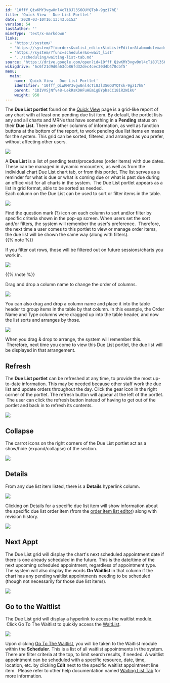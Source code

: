 ```yaml
---
id: '10fff_QiwKMY3vgw0nl4cTi8Jl3S6OUYQTsk-9gz17hE'
title: 'Quick View - Due List Portlet'
date: '2020-03-10T16:13:43.615Z'
version: 54
lastAuthor: ''
mimeType: 'text/x-markdown'
links:
  - 'https://system/'
  - 'https://system/?f=orders&s=list_editor&t=List+Editor&tabmodule=admin&tabselect=Orders-List+Editor'
  - 'https://system/?func=scheduler&s=wait_list'
  - '../scheduling/waiting-list-tab.md'
source: 'https://drive.google.com/open?id=10fff_QiwKMY3vgw0nl4cTi8Jl3S6OUYQTsk-9gz17hE'
wikigdrive: '6c6f21d9d0a63cb86fd32dec4cec30d4b470cbf5'
menu:
  main:
    name: 'Quick View - Due List Portlet'
    identifier: '10fff_QiwKMY3vgw0nl4cTi8Jl3S6OUYQTsk-9gz17hE'
    parent: '1DIVVSjNfv48-LekRsKDHFuHEm1gBYphsCC18iR2WikU'
    weight: 950
---
```

The **Due List portlet** found on the [Quick View](https://system/) page is a grid-like report of any chart with at least one pending due list item. By default, the portlet lists any and all charts and MRNs that have something in a **Pending** status on their **Due List**. There are other columns of information, as well as function buttons at the bottom of the report, to work pending due list items en masse for the system. This grid can be sorted, filtered, and arranged as you prefer, without affecting other users.

  
![](../quick-view-due-list-portlet.assets/77340b232a0ba624971b134fd824d844.png)  


A **Due List** is a list of pending tests/procedures (order items) with due dates. These can be managed in dynamic encounters, as well as from the individual chart Due List chart tab, or from this portlet. The list serves as a reminder for what is due or what is coming due or what is past due during an office visit for all charts in the system.  The Due List portlet appears as a list in grid format, able to be sorted as needed.  
Each column on the Due List can be used to sort or filter items in the table.

  
![](../quick-view-due-list-portlet.assets/141f23c8bc81cf0ca06448e8ddae5ed3.png)  


Find the question mark (?) icon on each column to sort and/or filter by specific criteria shown in the pop-up screen. When users set the sort and/or filters, the system will remember the user's preference.  Therefore, the next time a user comes to this portlet to view or manage order items, the due list will be shown the same way (along with filters).  
{{% note %}}

If you filter out rows, those will be filtered out on future sessions/charts you work in.

  
![](../quick-view-due-list-portlet.assets/b31c5d76dc953217916ae4692c187e9f.png)  


{{% /note %}}

Drag and drop a column name to change the order of columns.

  
![](../quick-view-due-list-portlet.assets/8751bbf90888e8ec4ed86576f32954a9.png)  


You can also drag and drop a column name and place it into the table header to group items in the table by that column. In this example, the Order Name and Type columns were dragged up into the table header, and now the list sorts and arranges by those.

  
![](../quick-view-due-list-portlet.assets/6aa3f2b1424b8fa24a99d7a5fa25cfd7.png)  


When you drag & drop to arrange, the system will remember this.  Therefore, next time you come to view this Due List portlet, the due list will be displayed in that arrangement.  
  
## **Refresh**  

The **Due List portlet** can be refreshed at any time, to provide the most up-to-date information. This may be needed because other staff work the due list and update orders throughout the day. Click the gear icon in the right corner of the portlet. The refresh button will appear at the left of the portlet.  The user can click the refresh button instead of having to get out of the portlet and back in to refresh its contents.

  
![](../quick-view-due-list-portlet.assets/d52143d72f6744c95e13258ec7543c69.png)  


  
## **Collapse**  

The carrot icons on the right corners of the Due List portlet act as a show/hide (expand/collapse) of the section.

  
![](../quick-view-due-list-portlet.assets/ee642c70c41d7c0a4d16fef95f65b3a6.png)  


  
## **Details**  

From any due list item listed, there is a **Details** hyperlink column.  

  
![](../quick-view-due-list-portlet.assets/b1fbd2d9d2faf0bce5144e617f4739a9.png)  


Clicking on Details for a specific due list item will show information about the specific due list order item (from the [order item list editor](https://system/?f=orders&s=list_editor&t=List+Editor&tabmodule=admin&tabselect=Orders-List+Editor)) along with revision history.

  
![](../quick-view-due-list-portlet.assets/3b333b2f995cb385dce76aa4711ec8fe.png)  


  
## **Next Appt**  

The Due List grid will display the chart's next scheduled appointment date if there is one already scheduled in the future. This is the date/time of the next upcoming scheduled appointment, regardless of appointment type. The system will also display the words **On Waitlist** in that column if the chart has any pending waitlist appointments needing to be scheduled (though not necessarily for those due list items).

  
![](../quick-view-due-list-portlet.assets/819e5c39820b5b1794b0f3a5a67a8aa1.png)  


  
## **Go to the Waitlist**  

The Due List grid will display a hyperlink to access the waitlist module.  Click Go To The Waitlist to quickly access the [WaitList](https://system/?func=scheduler&s=wait_list).

  
![](../quick-view-due-list-portlet.assets/4d066d1dd3539664d6d8beebd82cbb42.png)  


Upon clicking [Go To The Waitlist](https://system/?func=scheduler&s=wait_list), you will be taken to the Waitlist module within the **Scheduler**. This is a list of all waitlist appointments in the system. There are filter criteria at the top, to limit search results, if needed. A waitlist appointment can be scheduled with a specific resource, date, time, location, etc. by clicking **Edit** next to the specific waitlist appointment line item.  Please refer to other help documentation named [Waiting List Tab](../scheduling/waiting-list-tab.md) for more information.

